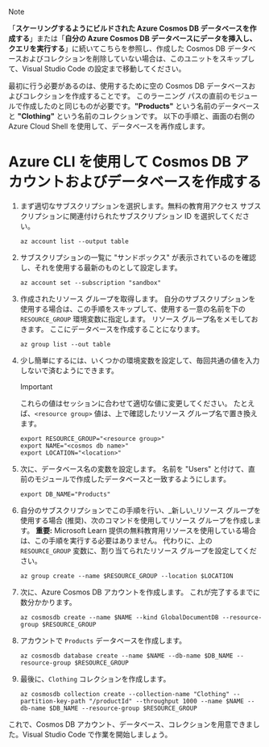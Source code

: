 > [!NOTE]
> 「**スケーリングするようにビルドされた Azure Cosmos DB データベースを作成する**」または「**自分の Azure Cosmos DB データベースにデータを挿入し、クエリを実行する**」に続いてこちらを参照し、作成した Cosmos DB データベースおよびコレクションを削除していない場合は、このユニットをスキップして、Visual Studio Code の設定まで移動してください。

最初に行う必要があるのは、使用するために空の Cosmos DB データベースおよびコレクションを作成することです。 このラーニング パスの直前のモジュールで作成したのと同じものが必要です。**"Products"** という名前のデータベースと **"Clothing"** という名前のコレクションです。 以下の手順と、画面の右側の Azure Cloud Shell を使用して、データベースを再作成します。

# <a name="create-a-cosmos-db-account--database-with-the-azure-cli"></a>Azure CLI を使用して Cosmos DB アカウントおよびデータベースを作成する

1. まず適切なサブスクリプションを選択します。無料の教育用アクセス サブスクリプションに関連付けられたサブスクリプション ID を選択してください。

    ```azurecli
    az account list --output table
    ```

1. サブスクリプションの一覧に "サンドボックス" が表示されているのを確認し、それを使用する最新のものとして設定します。 <!-- TODO: get official name here -->

    ```azurecli
    az account set --subscription "sandbox"
    ```
    
1. 作成されたリソース グループを取得します。 自分のサブスクリプションを使用する場合は、この手順をスキップして、使用する一意の名前を下の `RESOURCE_GROUP` 環境変数に指定します。 リソース グループ名をメモしておきます。 ここにデータベースを作成することになります。 <!-- Do we get a token for this? -->

    ```azurecli
    az group list --out table
    ```

1. 少し簡単にするには、いくつかの環境変数を設定して、毎回共通の値を入力しないで済むようにできます。 

    > [!IMPORTANT]
    > これらの値はセッションに合わせて適切な値に変更してください。 たとえば、`<resource group>` 値は、上で確認したリソース グループ名で置き換えます。

    ```azurecli
    export RESOURCE_GROUP="<resource group>"
    export NAME="<cosmos db name>"
    export LOCATION="<location>"
    ```
    
1. 次に、データベース名の変数を設定します。 名前を "Users" と付けて、直前のモジュールで作成したデータベースと一致するようにします。

    ```azurecli
    export DB_NAME="Products"
    ```
    
1. 自分のサブスクリプションでこの手順を行い、_新しい_リソース グループを使用する場合 (推奨)、次のコマンドを使用してリソース グループを作成します。 **重要:** Microsoft Learn 提供の無料教育用リソースを使用している場合は、この手順を実行する必要はありません。 代わりに、上の `RESOURCE_GROUP` 変数に、割り当てられたリソース グループを設定してください。

    ```azurecli
    az group create --name $RESOURCE_GROUP --location $LOCATION
    ```
    
1. 次に、Azure Cosmos DB アカウントを作成します。 これが完了するまでに数分かかります。

    ```azurecli
    az cosmosdb create --name $NAME --kind GlobalDocumentDB --resource-group $RESOURCE_GROUP
    ```
    
1. アカウントで `Products` データベースを作成します。

    ```azurecli
    az cosmosdb database create --name $NAME --db-name $DB_NAME --resource-group $RESOURCE_GROUP
    ```
    
1. 最後に、`Clothing` コレクションを作成します。

    ```azurecli
    az cosmosdb collection create --collection-name "Clothing" --partition-key-path "/productId" --throughput 1000 --name $NAME --db-name $DB_NAME --resource-group $RESOURCE_GROUP
    ```

これで、Cosmos DB アカウント、データベース、コレクションを用意できました。Visual Studio Code で作業を開始しましょう。